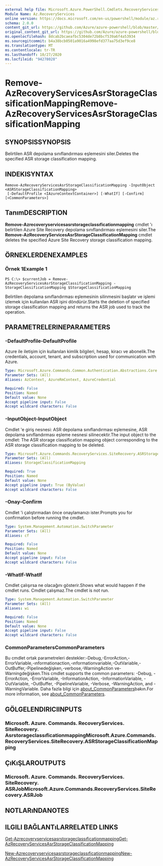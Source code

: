 ```yaml
---
external help file: Microsoft.Azure.PowerShell.Cmdlets.RecoveryServices.SiteRecovery.dll-Help.xml
Module Name: Az.RecoveryServices
online version: https://docs.microsoft.com/en-us/powershell/module/az.recoveryservices/remove-azrecoveryservicesasrstorageclassificationmapping
schema: 2.0.0
content_git_url: https://github.com/Azure/azure-powershell/blob/master/src/RecoveryServices/RecoveryServices/help/Remove-AzRecoveryServicesAsrStorageClassificationMapping.md
original_content_git_url: https://github.com/Azure/azure-powershell/blob/master/src/RecoveryServices/RecoveryServices/help/Remove-AzRecoveryServicesAsrStorageClassificationMapping.md
ms.openlocfilehash: 8dcab2bcaeafbc5304de72b8bcf539a6f4a53934
ms.sourcegitcommit: b4a38bcb0501a9016a4998efd377aa75d3ef9ce8
ms.translationtype: MT
ms.contentlocale: tr-TR
ms.lasthandoff: 10/27/2020
ms.locfileid: "94278028"
---
```

# <span data-ttu-id="f319b-101">Remove-AzRecoveryServicesAsrStorageClassificationMapping</span><span class="sxs-lookup"><span data-stu-id="f319b-101">Remove-AzRecoveryServicesAsrStorageClassificationMapping</span></span>

## <span data-ttu-id="f319b-102">SYNOPSIS</span><span class="sxs-lookup"><span data-stu-id="f319b-102">SYNOPSIS</span></span>
<span data-ttu-id="f319b-103">Belirtilen ASR depolama sınıflandırması eşlemesini siler.</span><span class="sxs-lookup"><span data-stu-id="f319b-103">Deletes the specified ASR storage classification mapping.</span></span>

## <span data-ttu-id="f319b-104">INDEKI</span><span class="sxs-lookup"><span data-stu-id="f319b-104">SYNTAX</span></span>

```
Remove-AzRecoveryServicesAsrStorageClassificationMapping -InputObject <ASRStorageClassificationMapping>
 [-DefaultProfile <IAzureContextContainer>] [-WhatIf] [-Confirm] [<CommonParameters>]
```

## <span data-ttu-id="f319b-105">Tanım</span><span class="sxs-lookup"><span data-stu-id="f319b-105">DESCRIPTION</span></span>
<span data-ttu-id="f319b-106">**Remove-Azrecoveryservicesasrstorageclassıficationmapping** cmdlet 'ı belirtilen Azure Site Recovery depolama sınıflandırması eşlemesini siler.</span><span class="sxs-lookup"><span data-stu-id="f319b-106">The **Remove-AzRecoveryServicesAsrStorageClassificationMapping** cmdlet deletes the specified Azure Site Recovery storage classification mapping.</span></span>

## <span data-ttu-id="f319b-107">ÖRNEKLERDEN</span><span class="sxs-lookup"><span data-stu-id="f319b-107">EXAMPLES</span></span>

### <span data-ttu-id="f319b-108">Örnek 1</span><span class="sxs-lookup"><span data-stu-id="f319b-108">Example 1</span></span>
```
PS C:\> $currentJob = Remove-AzRecoveryServicesAsrStorageClassificationMapping -StorageClassificationMapping $StorageClassificationMapping
```

<span data-ttu-id="f319b-109">Belirtilen depolama sınıflandırması eşlemesinin silinmesini başlatır ve işlemi izlemek için kullanılan ASR işini döndürür.</span><span class="sxs-lookup"><span data-stu-id="f319b-109">Starts the deletion of specified storage classification mapping and returns the ASR job used to track the operation.</span></span>

## <span data-ttu-id="f319b-110">PARAMETRELERINE</span><span class="sxs-lookup"><span data-stu-id="f319b-110">PARAMETERS</span></span>

### <span data-ttu-id="f319b-111">-DefaultProfile</span><span class="sxs-lookup"><span data-stu-id="f319b-111">-DefaultProfile</span></span>
<span data-ttu-id="f319b-112">Azure ile iletişim için kullanılan kimlik bilgileri, hesap, kiracı ve abonelik.</span><span class="sxs-lookup"><span data-stu-id="f319b-112">The credentials, account, tenant, and subscription used for communication with Azure.</span></span>


```yaml
Type: Microsoft.Azure.Commands.Common.Authentication.Abstractions.Core.IAzureContextContainer
Parameter Sets: (All)
Aliases: AzContext, AzureRmContext, AzureCredential

Required: False
Position: Named
Default value: None
Accept pipeline input: False
Accept wildcard characters: False
```

### <span data-ttu-id="f319b-113">-InputObject</span><span class="sxs-lookup"><span data-stu-id="f319b-113">-InputObject</span></span>
<span data-ttu-id="f319b-114">Cmdlet 'e giriş nesnesi: ASR depolama sınıflandırması eşlemesine, ASR depolama sınıflandırması eşleme nesnesi silinecektir.</span><span class="sxs-lookup"><span data-stu-id="f319b-114">The input object to the cmdlet: The ASR storage classification mapping object corresponding to the ASR storage classification mapping to be deleted.</span></span>

```yaml
Type: Microsoft.Azure.Commands.RecoveryServices.SiteRecovery.ASRStorageClassificationMapping
Parameter Sets: (All)
Aliases: StorageClassificationMapping

Required: True
Position: Named
Default value: None
Accept pipeline input: True (ByValue)
Accept wildcard characters: False
```

### <span data-ttu-id="f319b-115">-Onay</span><span class="sxs-lookup"><span data-stu-id="f319b-115">-Confirm</span></span>
<span data-ttu-id="f319b-116">Cmdlet 'i çalıştırmadan önce onaylamanızı ister.</span><span class="sxs-lookup"><span data-stu-id="f319b-116">Prompts you for confirmation before running the cmdlet.</span></span>

```yaml
Type: System.Management.Automation.SwitchParameter
Parameter Sets: (All)
Aliases: cf

Required: False
Position: Named
Default value: None
Accept pipeline input: False
Accept wildcard characters: False
```

### <span data-ttu-id="f319b-117">-WhatIf</span><span class="sxs-lookup"><span data-stu-id="f319b-117">-WhatIf</span></span>
<span data-ttu-id="f319b-118">Cmdlet çalışırsa ne olacağını gösterir.</span><span class="sxs-lookup"><span data-stu-id="f319b-118">Shows what would happen if the cmdlet runs.</span></span> <span data-ttu-id="f319b-119">Cmdlet çalışmaz.</span><span class="sxs-lookup"><span data-stu-id="f319b-119">The cmdlet is not run.</span></span>

```yaml
Type: System.Management.Automation.SwitchParameter
Parameter Sets: (All)
Aliases: wi

Required: False
Position: Named
Default value: None
Accept pipeline input: False
Accept wildcard characters: False
```

### <span data-ttu-id="f319b-120">CommonParameters</span><span class="sxs-lookup"><span data-stu-id="f319b-120">CommonParameters</span></span>
<span data-ttu-id="f319b-121">Bu cmdlet ortak parametreleri destekler:-Debug,-ErrorAction,-ErrorVariable,-ınformationaction,-ınformationvariable,-OutVariable,-OutBuffer,-Pipelinedeğişken,-verbose,-WarningAction ve-Warningdeğişken.</span><span class="sxs-lookup"><span data-stu-id="f319b-121">This cmdlet supports the common parameters: -Debug, -ErrorAction, -ErrorVariable, -InformationAction, -InformationVariable, -OutVariable, -OutBuffer, -PipelineVariable, -Verbose, -WarningAction, and -WarningVariable.</span></span> <span data-ttu-id="f319b-122">Daha fazla bilgi için [about_CommonParameters](http://go.microsoft.com/fwlink/?LinkID=113216)bakın.</span><span class="sxs-lookup"><span data-stu-id="f319b-122">For more information, see [about_CommonParameters](http://go.microsoft.com/fwlink/?LinkID=113216).</span></span>

## <span data-ttu-id="f319b-123">GÖLGELENDIRICI</span><span class="sxs-lookup"><span data-stu-id="f319b-123">INPUTS</span></span>

### <span data-ttu-id="f319b-124">Microsoft. Azure. Commands. RecoveryServices. SiteRecovery. Asrstorageclassıficationmapping</span><span class="sxs-lookup"><span data-stu-id="f319b-124">Microsoft.Azure.Commands.RecoveryServices.SiteRecovery.ASRStorageClassificationMapping</span></span>

## <span data-ttu-id="f319b-125">ÇıKıŞLAR</span><span class="sxs-lookup"><span data-stu-id="f319b-125">OUTPUTS</span></span>

### <span data-ttu-id="f319b-126">Microsoft. Azure. Commands. RecoveryServices. SiteRecovery. ASRJob</span><span class="sxs-lookup"><span data-stu-id="f319b-126">Microsoft.Azure.Commands.RecoveryServices.SiteRecovery.ASRJob</span></span>

## <span data-ttu-id="f319b-127">NOTLARıNDA</span><span class="sxs-lookup"><span data-stu-id="f319b-127">NOTES</span></span>

## <span data-ttu-id="f319b-128">ILGILI BAĞLANTıLAR</span><span class="sxs-lookup"><span data-stu-id="f319b-128">RELATED LINKS</span></span>

[<span data-ttu-id="f319b-129">Get-Azrecoveryservicesasrstorageclassıficationmapping</span><span class="sxs-lookup"><span data-stu-id="f319b-129">Get-AzRecoveryServicesAsrStorageClassificationMapping</span></span>](./Get-AzRecoveryServicesAsrStorageClassificationMapping.md)

[<span data-ttu-id="f319b-130">New-Azrecoveryservicesasrstorageclassıficationmapping</span><span class="sxs-lookup"><span data-stu-id="f319b-130">New-AzRecoveryServicesAsrStorageClassificationMapping</span></span>](./New-AzRecoveryServicesAsrStorageClassificationMapping.md)

